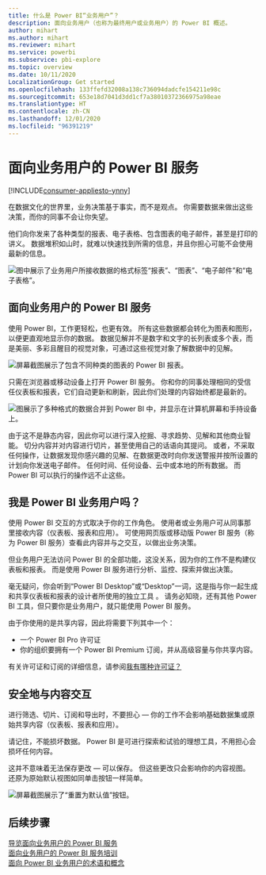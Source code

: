 ```yaml
---
title: 什么是 Power BI“业务用户”？
description: 面向业务用户（也称为最终用户或业务用户）的 Power BI 概述。
author: mihart
ms.author: mihart
ms.reviewer: mihart
ms.service: powerbi
ms.subservice: pbi-explore
ms.topic: overview
ms.date: 10/11/2020
LocalizationGroup: Get started
ms.openlocfilehash: 133ffefd32008a138c736094dadcfe154211e98c
ms.sourcegitcommit: 653e18d7041d3dd1cf7a38010372366975a98eae
ms.translationtype: HT
ms.contentlocale: zh-CN
ms.lasthandoff: 12/01/2020
ms.locfileid: "96391219"
---
```

# <a name="the-power-bi-service-for-business-users"></a>面向业务用户的 Power BI 服务

[!INCLUDE[consumer-appliesto-ynny](../includes/consumer-appliesto-ynny.md)]

在数据文化的世界里，业务决策基于事实，而不是观点。 你需要数据来做出这些决策，而你的同事不会让你失望。     
 
他们向你发来了各种类型的报表、电子表格、包含图表的电子邮件，甚至是打印的讲义。 数据堆积如山时，就难以快速找到所需的信息，并且你担心可能不会使用最新的信息。  
 
![图中展示了业务用户所接收数据的格式标签“报表”、“图表”、“电子邮件”和“电子表格”。](media/end-user-consumer/power-bi-consumer-pipes.png)

## <a name="the-power-bi-service-for-business-users"></a>面向业务用户的 Power BI 服务

使用 Power BI，工作更轻松，也更有效。 所有这些数据都会转化为图表和图形，以便更直观地显示你的数据。 数据见解并不是数字和文字的长列表或多个表，而是美丽、多彩且醒目的视觉对象，可通过这些视觉对象了解数据中的见解。 

![屏幕截图展示了包含不同种类的图表的 Power BI 报表。](media/end-user-consumer/power-bi-consumer-examples.png)
 
只需在浏览器或移动设备上打开 Power BI 服务。 你和你的同事处理相同的受信任仪表板和报表，它们自动更新和刷新，因此你们处理的内容始终都是最新的。   

![图展示了多种格式的数据合并到 Power BI 中，并显示在计算机屏幕和手持设备上。](media/end-user-consumer/power-bi-funnel.png)

由于这不是静态内容，因此你可以进行深入挖掘、寻求趋势、见解和其他商业智能。 切分内容并对内容进行切片，甚至使用自己的话语向其提问。 或者，不采取任何操作，让数据发现你感兴趣的见解、在数据更改时向你发送警报并按所设置的计划向你发送电子邮件。 任何时间、任何设备、云中或本地的所有数据。 而 Power BI 可以执行的操作远不止这些。 

## <a name="am-i-a-power-bi-_business-user"></a>我是 Power BI 业务用户吗？

使用 Power BI 交互的方式取决于你的工作角色。 使用者或业务用户可从同事那里接收内容（仪表板、报表和应用）。 可使用网页版或移动版 Power BI 服务（称为 Power BI 服务）查看此内容并与之交互，以做出业务决策。 
   
但业务用户无法访问 Power BI 的全部功能，这没关系，因为你的工作不是构建仪表板和报表。 而是使用 Power BI 服务进行分析、监控、探索并做出决策。 

毫无疑问，你会听到“Power BI Desktop”或“Desktop”一词，这是指与你一起生成和共享仪表板和报表的设计者所使用的独立工具  。  请务必知晓，还有其他 Power BI 工具，但只要你是业务用户，就只能使用 Power BI 服务。 

由于你使用的是共享内容，因此将需要下列其中一个：
- 一个 Power BI Pro 许可证
- 你的组织要拥有一个 Power BI Premium 订阅，并从高级容量与你共享内容。 

有关许可证和订阅的详细信息，请参阅[我有哪种许可证？](end-user-license.md)


## <a name="safely-interact-with-content"></a>安全地与内容交互 
进行筛选、切片、订阅和导出时，不要担心 — 你的工作不会影响基础数据集或原始共享内容（仪表板、报表和应用）。  

请记住，不能损坏数据。  Power BI 是可进行探索和试验的理想工具，不用担心会损坏任何内容。  
 
这并不意味着无法保存更改 — 可以保存。 但这些更改只会影响你的内容视图。 还原为原始默认视图如同单击按钮一样简单。  

![屏幕截图展示了“重置为默认值”按钮。](media/end-user-consumer/power-bi-reset.png)


## <a name="next-steps"></a>后续步骤

[导览面向业务用户的 Power BI 服务](end-user-reading-view.md)    
[面向业务用户的 Power BI 服务培训](/learn/paths/consume-data-with-power-bi/)    
[面向 Power BI 业务用户的术语和概念](end-user-basic-concepts.md)